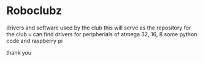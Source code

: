 Roboclubz
=========

drivers and software used by the club
this will serve as the repository for the club
u can find drivers for peripherials of atmega 32, 16, 8
some python code and raspberry pi

thank you